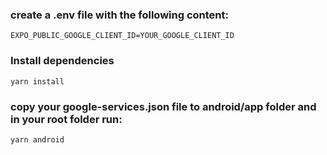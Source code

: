 ### create a .env file with the following content:
```
EXPO_PUBLIC_GOOGLE_CLIENT_ID=YOUR_GOOGLE_CLIENT_ID
```

### Install dependencies
```
yarn install
```

### copy your google-services.json file to android/app folder and in your root folder run:
```
yarn android
```
